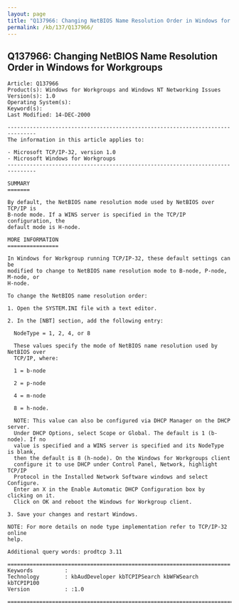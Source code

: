 ```yaml
---
layout: page
title: "Q137966: Changing NetBIOS Name Resolution Order in Windows for Workgroups"
permalink: /kb/137/Q137966/
---
```


## Q137966: Changing NetBIOS Name Resolution Order in Windows for Workgroups

	Article: Q137966
	Product(s): Windows for Workgroups and Windows NT Networking Issues
	Version(s): 1.0
	Operating System(s): 
	Keyword(s): 
	Last Modified: 14-DEC-2000
	
	-------------------------------------------------------------------------------
	The information in this article applies to:
	
	- Microsoft TCP/IP-32, version 1.0 
	- Microsoft Windows for Workgroups 
	-------------------------------------------------------------------------------
	
	SUMMARY
	=======
	
	By default, the NetBIOS name resolution mode used by NetBIOS over TCP/IP is
	B-node mode. If a WINS server is specified in the TCP/IP configuration, the
	default mode is H-node.
	
	MORE INFORMATION
	================
	
	In Windows for Workgroup running TCP/IP-32, these default settings can be
	modified to change to NetBIOS name resolution mode to B-node, P-node, M-node, or
	H-node.
	
	To change the NetBIOS name resolution order:
	
	1. Open the SYSTEM.INI file with a text editor.
	
	2. In the [NBT] section, add the following entry:
	
	  NodeType = 1, 2, 4, or 8
	
	  These values specify the mode of NetBIOS name resolution used by NetBIOS over
	  TCP/IP, where:
	
	  1 = b-node
	
	  2 = p-node
	
	  4 = m-node
	
	  8 = h-node.
	
	  NOTE: This value can also be configured via DHCP Manager on the DHCP server.
	  Under DHCP Options, select Scope or Global. The default is 1 (b- node). If no
	  value is specified and a WINS server is specified and its NodeType is blank,
	  then the default is 8 (h-node). On the Windows for Workgroups client
	  configure it to use DHCP under Control Panel, Network, highlight TCP/IP
	  Protocol in the Installed Network Software windows and select Configure.
	  Enter an X in the Enable Automatic DHCP Configuration box by clicking on it.
	  Click on OK and reboot the Windows for Workgroup client.
	
	3. Save your changes and restart Windows.
	
	NOTE: For more details on node type implementation refer to TCP/IP-32 online
	help.
	
	Additional query words: prodtcp 3.11
	
	======================================================================
	Keywords          :  
	Technology        : kbAudDeveloper kbTCPIPSearch kbWFWSearch kbTCPIP100
	Version           : :1.0
	
	=============================================================================
	
